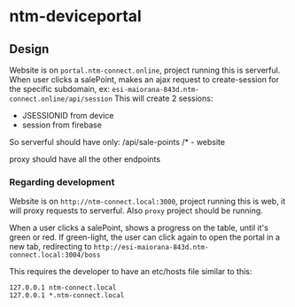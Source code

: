 # ntm-deviceportal

## Design

Website is on `portal.ntm-connect.online`, project running this is serverful.
When user clicks a salePoint, makes an ajax request to create-session for the specific subdomain, ex: `esi-maiorana-843d.ntm-connect.online/api/session`
This will create 2 sessions:

- JSESSIONID from device
- session from firebase

So serverful should have only:
/api/sale-points
/\* - website

proxy should have all the other endpoints

### Regarding development

Website is on `http://ntm-connect.local:3000`, project running this is web, it will proxy requests to serverful.
Also `proxy` project should be running.

When a user clicks a salePoint, shows a progress on the table, until it's green or red.
If green-light, the user can click again to open the portal in a new tab, redirecting to `http://esi-maiorana-843d.ntm-connect.local:3004/boss`

This requires the developer to have an etc/hosts file similar to this:

```text
127.0.0.1 ntm-connect.local
127.0.0.1 *.ntm-connect.local
```
